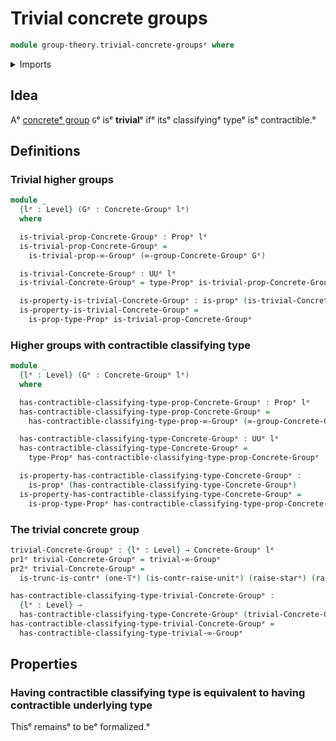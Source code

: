 # Trivial concrete groups

```agda
module group-theory.trivial-concrete-groupsᵉ where
```

<details><summary>Imports</summary>

```agda
open import foundation.contractible-typesᵉ
open import foundation.dependent-pair-typesᵉ
open import foundation.propositionsᵉ
open import foundation.truncation-levelsᵉ
open import foundation.unit-typeᵉ
open import foundation.universe-levelsᵉ

open import group-theory.concrete-groupsᵉ

open import higher-group-theory.trivial-higher-groupsᵉ
```

</details>

## Idea

Aᵉ [concreteᵉ group](group-theory.concrete-groups.mdᵉ) `G`ᵉ isᵉ **trivial**ᵉ ifᵉ itsᵉ
classifyingᵉ typeᵉ isᵉ contractible.ᵉ

## Definitions

### Trivial higher groups

```agda
module _
  {lᵉ : Level} (Gᵉ : Concrete-Groupᵉ lᵉ)
  where

  is-trivial-prop-Concrete-Groupᵉ : Propᵉ lᵉ
  is-trivial-prop-Concrete-Groupᵉ =
    is-trivial-prop-∞-Groupᵉ (∞-group-Concrete-Groupᵉ Gᵉ)

  is-trivial-Concrete-Groupᵉ : UUᵉ lᵉ
  is-trivial-Concrete-Groupᵉ = type-Propᵉ is-trivial-prop-Concrete-Groupᵉ

  is-property-is-trivial-Concrete-Groupᵉ : is-propᵉ (is-trivial-Concrete-Groupᵉ)
  is-property-is-trivial-Concrete-Groupᵉ =
    is-prop-type-Propᵉ is-trivial-prop-Concrete-Groupᵉ
```

### Higher groups with contractible classifying type

```agda
module _
  {lᵉ : Level} (Gᵉ : Concrete-Groupᵉ lᵉ)
  where

  has-contractible-classifying-type-prop-Concrete-Groupᵉ : Propᵉ lᵉ
  has-contractible-classifying-type-prop-Concrete-Groupᵉ =
    has-contractible-classifying-type-prop-∞-Groupᵉ (∞-group-Concrete-Groupᵉ Gᵉ)

  has-contractible-classifying-type-Concrete-Groupᵉ : UUᵉ lᵉ
  has-contractible-classifying-type-Concrete-Groupᵉ =
    type-Propᵉ has-contractible-classifying-type-prop-Concrete-Groupᵉ

  is-property-has-contractible-classifying-type-Concrete-Groupᵉ :
    is-propᵉ (has-contractible-classifying-type-Concrete-Groupᵉ)
  is-property-has-contractible-classifying-type-Concrete-Groupᵉ =
    is-prop-type-Propᵉ has-contractible-classifying-type-prop-Concrete-Groupᵉ
```

### The trivial concrete group

```agda
trivial-Concrete-Groupᵉ : {lᵉ : Level} → Concrete-Groupᵉ lᵉ
pr1ᵉ trivial-Concrete-Groupᵉ = trivial-∞-Groupᵉ
pr2ᵉ trivial-Concrete-Groupᵉ =
  is-trunc-is-contrᵉ (one-𝕋ᵉ) (is-contr-raise-unitᵉ) (raise-starᵉ) (raise-starᵉ)

has-contractible-classifying-type-trivial-Concrete-Groupᵉ :
  {lᵉ : Level} →
  has-contractible-classifying-type-Concrete-Groupᵉ (trivial-Concrete-Groupᵉ {lᵉ})
has-contractible-classifying-type-trivial-Concrete-Groupᵉ =
  has-contractible-classifying-type-trivial-∞-Groupᵉ
```

## Properties

### Having contractible classifying type is equivalent to having contractible underlying type

Thisᵉ remainsᵉ to beᵉ formalized.ᵉ
